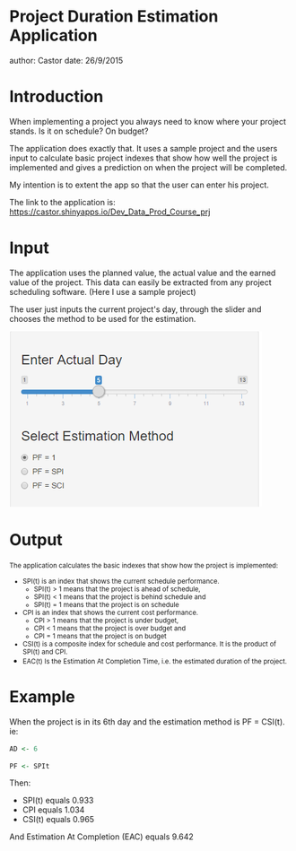 Project Duration Estimation Application
========================================================
author: Castor
date: 26/9/2015

Introduction
========================================================

When implementing a project you always need to know where your project stands. 
Is it on schedule? On budget?

The application does exactly that. It uses a sample project and the users input to calculate basic project indexes that show how well the project is implemented and gives a prediction on when the project will be completed. 

My intention is to extent the app so that the user can enter his project. 

The link to the application is: https://castor.shinyapps.io/Dev_Data_Prod_Course_prj

Input
========================================================

The application uses the planned value, the actual value and the earned value of the project. This data can easily be extracted from any project scheduling software. (Here I use a sample project)

The user just inputs the current project's day, through the slider and chooses the method to be used for the estimation. 

![width](image.png)

Output
========================================================

<small> The application calculates the basic indexes that show how the project is implemented: 
- SPI(t) is an index that shows the current schedule performance. 
    - SPI(t) > 1 means that the project is ahead of schedule, 
    - SPI(t) < 1 means that the project is behind schedule and 
    - SPI(t) = 1 means that the project is on schedule
- CPI is an index that shows the current cost performance. 
    - CPI > 1 means that the project is under budget, 
    - CPI < 1 means that the project is over budget and 
    - CPI = 1 means that the project is on budget
- CSI(t) is a composite index for schedule and cost performance. It is the product of SPI(t) and CPI.
- EAC(t) Is the Estimation At Completion Time, i.e. the estimated duration of the project. </small>

Example
=====================================================

When the project is in its 6th day and the estimation method is PF = CSI(t). ie:


```r
AD <- 6
```



```r
PF <- SPIt
```



Then: 
- SPI(t) equals 0.933
- CPI equals 1.034
- CSI(t) equals 0.965

And Estimation At Completion (EAC) equals 9.642 

